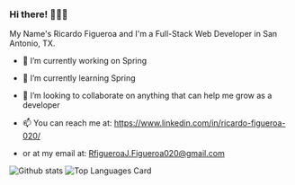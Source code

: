 ### Hi there! 👋👋👋
My Name's Ricardo Figueroa and I'm a Full-Stack Web Developer in San Antonio, TX.

<!--
**Rfigueroa2317/Rfigueroa2317** is a ✨ _special_ ✨ repository because its `README.md` (this file) appears on your GitHub profile. 
-->

- 🔭 I’m currently working on Spring
- 🌱 I’m currently learning Spring
- 👯 I’m looking to collaborate on anything that can help me grow as a developer

- 📫 You can reach me at: https://www.linkedin.com/in/ricardo-figueroa-020/
-   or at my email at: RfigueroaJ.Figueroa020@gmail.com





![Github stats](https://github-readme-stats.vercel.app/api?username=Rfigueroa2317&theme=highcontrast&show_icons=true&count_private=true)
![Top Languages Card](https://github-readme-stats.vercel.app/api/top-langs/?username=Rfigueroa2317&layout=compact)
